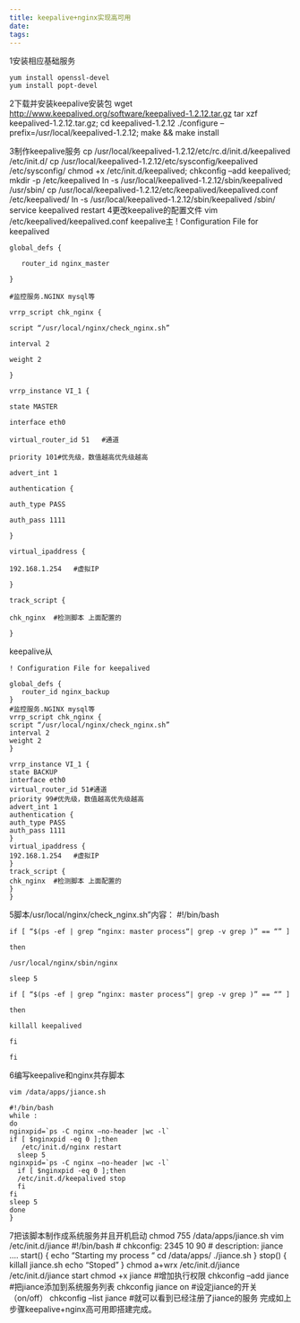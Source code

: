 ```yaml
---
title: keepalive+nginx实现高可用
date: 
tags:
---
```

1安装相应基础服务

    yum install openssl-devel
    yum install popt-devel
2下载并安装keepalive安装包
    wget http://www.keepalived.org/software/keepalived-1.2.12.tar.gz
    tar xzf keepalived-1.2.12.tar.gz;
    cd keepalived-1.2.12
    ./configure –prefix=/usr/local/keepalived-1.2.12;
    make && make install
<!--more-->
3制作keepalive服务
    cp /usr/local/keepalived-1.2.12/etc/rc.d/init.d/keepalived /etc/init.d/
    cp /usr/local/keepalived-1.2.12/etc/sysconfig/keepalived /etc/sysconfig/
    chmod +x /etc/init.d/keepalived;
    chkconfig –add keepalived;
    mkdir -p /etc/keepalived
    ln -s /usr/local/keepalived-1.2.12/sbin/keepalived /usr/sbin/
    cp /usr/local/keepalived-1.2.12/etc/keepalived/keepalived.conf /etc/keepalived/
    ln -s /usr/local/keepalived-1.2.12/sbin/keepalived /sbin/
    service keepalived restart
4更改keepalive的配置文件
    vim /etc/keepalived/keepalived.conf
    keepalive主
    ! Configuration File for keepalived
    
    global_defs {
    
       router_id nginx_master
    
    }
    
    #监控服务.NGINX mysql等
    
    vrrp_script chk_nginx {
    
    script “/usr/local/nginx/check_nginx.sh”
    
    interval 2
    
    weight 2
    
    }
    
    vrrp_instance VI_1 {
    
    state MASTER
    
    interface eth0
    
    virtual_router_id 51   #通道
    
    priority 101#优先级，数值越高优先级越高
    
    advert_int 1
    
    authentication {
    
    auth_type PASS
    
    auth_pass 1111
    
    }
    
    virtual_ipaddress {
    
    192.168.1.254   #虚拟IP
    
    }
    
    track_script {
    
    chk_nginx  #检测脚本 上面配置的
    
    }

 

keepalive从

    ! Configuration File for keepalived
     
    global_defs {
       router_id nginx_backup
    }
    #监控服务.NGINX mysql等
    vrrp_script chk_nginx {
    script “/usr/local/nginx/check_nginx.sh”
    interval 2
    weight 2
    }
     
    vrrp_instance VI_1 {
    state BACKUP
    interface eth0
    virtual_router_id 51#通道
    priority 99#优先级，数值越高优先级越高
    advert_int 1
    authentication {
    auth_type PASS
    auth_pass 1111
    }
    virtual_ipaddress {
    192.168.1.254   #虚拟IP
    }
    track_script {
    chk_nginx  #检测脚本 上面配置的
    }
    }
5脚本/usr/local/nginx/check_nginx.sh”内容：
    #!/bin/bash
    
    if [ “$(ps -ef | grep “nginx: master process“| grep -v grep )” == “” ]
    
    then
    
    /usr/local/nginx/sbin/nginx
    
    sleep 5
    
    if [ “$(ps -ef | grep “nginx: master process“| grep -v grep )” == “” ]
    
    then
    
    killall keepalived
    
    fi
    
    fi

6编写keepalive和nginx共存脚本

    vim /data/apps/jiance.sh
    
    #!/bin/bash
    while :
    do
    nginxpid=`ps -C nginx –no-header |wc -l`
    if [ $nginxpid -eq 0 ];then
       /etc/init.d/nginx restart
      sleep 5
    nginxpid=`ps -C nginx –no-header |wc -l`
      if [ $nginxpid -eq 0 ];then
      /etc/init.d/keepalived stop
      fi
    fi
    sleep 5
    done
    }
7把该脚本制作成系统服务并且开机启动
    chmod 755 /data/apps/jiance.sh
    vim /etc/init.d/jiance
    #!/bin/bash
    # chkconfig: 2345 10 90
    # description: jiance ….
    start() {
    echo “Starting my process “
    cd /data/apps/
    ./jiance.sh
    }
    stop() {
    killall jiance.sh
    echo “Stoped”
    }
    chmod a+wrx /etc/init.d/jiance
    /etc/init.d/jiance start
    chmod +x jiance   #增加执行权限
    chkconfig –add jiance #把jiance添加到系统服务列表
    chkconfig jiance on #设定jiance的开关（on/off）
    chkconfig –list jiance   #就可以看到已经注册了jiance的服务
完成如上步骤keepalive+nginx高可用即搭建完成。